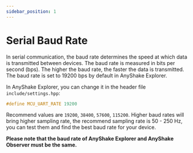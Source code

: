 ```yaml
---
sidebar_position: 1
---
```


# Serial Baud Rate

In serial communication, the baud rate determines the speed at which data is transmitted between devices. The baud rate is measured in bits per second (bps). The higher the baud rate, the faster the data is transmitted. The baud rate is set to 19200 bps by default in AnyShake Explorer.

In AnyShake Explorer, you can change it in the header file `include/settings.hpp`:

```cpp
#define MCU_UART_RATE 19200
```

Recommend values are `19200`, `38400`, `57600`, `115200`. Higher baud rates will bring higher sampling rate, the recommend sampling rate is 50 - 250 Hz, you can test them and find the best baud rate for your device.

**Please note that the baud rate of AnyShake Explorer and AnyShake Observer must be the same.**
